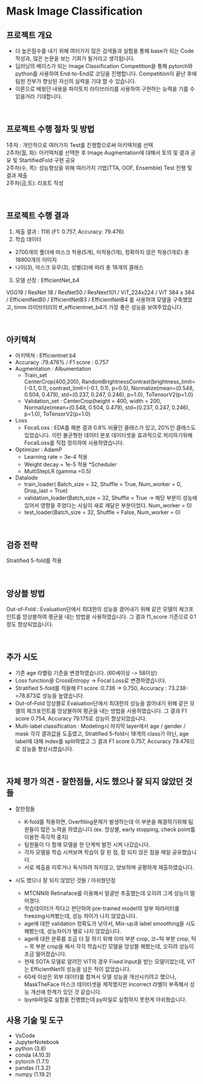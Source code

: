 # Mask Image Classification

## 프로젝트 개요

- 더 높은점수를 내기 위해 여러가지 많은 검색들과 실험을 통해 base가 되는 Code 작성과, 많은 논문을 보는 기회가 될거라고 생각됩니다.
- 딥러닝의 베이스가 되는 Image Classification Competition을 통해  pytorch와 python를 사용하여 End-to-End로 코딩을 진행합니다. Competition이 끝난 후에 팀원 전부가 향상된 자신의 실력을 기대 할 수 있습니다.
- 이론으로 배웠던 내용을 파이토치 라이브러리를 사용하여 구현하는 능력을 기를 수 있을거라 기대합니다. 

<br>

## 프로젝트 수행 절차 및 방법

1주차 : 개인적으로 여러가지 Test를 진행함으로써 아키텍처를 선택  
2주차(월, 화): 아키텍처를 선택한 후 Image Augmentation에 대해서 토의 및 결과 공유 및 StartifiedFold 구현 공유   
2주차(수, 목): 성능향상을 위해 여러가지 기법(TTA, OOF,  Ensemble) Test 진행 및 결과 제출  
2주차(금,토): 리포트 작성  

<br>

## 프로젝트 수행 결과

1)  제출 결과 : 11위 (F1: 0.757, Accuracy: 79.476)
2)  학습 데이터
- 2700개의 폴더에 마스크 착용(5개), 미착용(1개), 정확하지 않은 착용(1개로) 총 18900개의 이미지
- 나이(3), 마스크 유무(3), 성별(2)에 따라 총 18개의 클래스

3) 모델 선정 : EfficientNet_b4 

VGG19 / ResNet 18 / ResNet50 / ResNext101 / ViT_224x224 / ViT 384 x 384 / EfficientNetB0 / EfficientNetB3 / EfficientNetB4 를 사용하여 모델을 구축했었고, timm 라이브러리의 tf_efficientnet_b4가 가장 좋은 성능을 보여주었습니다. 

<br>

## 아키텍쳐

* 아키텍쳐 : Efficientnet b4  
* Accuracy :79.476%  / F1 score : 0.757  
* Augmentation : Albumentation
  - Train_set  
CenterCrop(400,200), RandomBrightnessContrast(brightness_limit=(-0.1, 0.1), contrast_limit=(-0.1, 0.1), p=0.5), Normalize(mean=(0.548, 0.504, 0.479), std=(0.237, 0.247, 0.246), p=1.0), ToTensorV2(p=1.0)
  - Validation_set : CenterCrop(height = 400, width = 200, Normalize(mean=(0.548, 0.504, 0.479), std=(0.237, 0.247, 0.246), p=1.0), ToTensorV2(p=1.0)
* Loss
  - FocalLoss : EDA를 해본 결과 0.8% 비율인 클래스가 있고, 20%인 클래스도 있었습니다. 이런 불균형한 데이터 분포 데이터셋을 효과적으로 처리하기위해 FocalLoss를 직접 정의하여 사용하였습니다.
* Optimizer : AdamP
  - Learning rate  = 3e-4 적용
  - Weight decay = 1e-5 적용
*Scheduler
  - MultiStepLR (gamma =0.5)
* Datalode
  - train_loader( Batch_size = 32, Shuffle = True, Num_worker = 0, Drop_last = True)
  - validation_loader(Batch_size = 32, Shuffle = True  -> 해당 부분이 성능에 있어서 영향을 주었다는 사실이 새로 깨달은 부분이었다. Num_worker = 0)
  - test_loader(Batch_size = 32, Shuffle = False, Num_worker = 0)

<br>

## 검증 전략
Stratified 5-fold를 적용

<br>

## 앙상블 방법
Out-of-Fold : Evaluation단에서 최대한의 성능을 끌어내기 위해 같은 모델의 체크포인트를 앙상블하여 평균을 내는 방법을 사용하였습니다. 그 결과 f1_score 기준으로 0.1정도 향상되었습니다.

<br>

## 추가 시도
* 기존 age 라벨링 기준을 변경하였습니다. (60세이상 -> 58이상)
* Loss function을 CrossEntropy -> Focal Loss로 변경하였습니다.
* Stratified 5-fold를 적용해 F1 score :0.736 -> 0.750, Accuracy : 73.238->78.873로 성능을 높였습니다.
* Out-of-Fold 앙상블로 Evaluation단에서 최대한의 성능을 끌어내기 위해 같은 모델의 체크포인트를 앙상블하여 평균을 내는 방법을 사용하였습니다. 그 결과 F1 score 0.754, Accuracy 79.175로 성능이 향상되었습니다.
* Multi-label classification : Modeling시 마지막 layer에서 age / gender / mask 각각 결과값을 도출였고, Stratified 5-fold시 18개의 class가 아닌, age label에 대해 index를 split하였고 그 결과  F1 score 0.757, Accuracy 79.476으로 성능을 향상시켰습니다.

<br>

## 자체 평가 의견 - 잘한점들, 시도 했으나 잘 되지 않았던 것들
* 잘한점들
  - K-fold를 적용하면, Overfiting문제가 발생하는데 이 부분을 해결하기위해 팀원들이 많은 노력을 하였습니다.(ex. 앙상블, early stopping, check point를 이용한 즉각적 중지)
  - 팀원들이 다 함께 모델을 한 단계씩 발전 시켜 나갔습니다. 
  - 각자 모델을 학습 시켜보며 학습이 잘 된 점, 잘 되지 않은 점을 매일 공유했습니다.
  - 서로 제출을 미루거나 독식하려 하지않고, 양보하며 공평하게 제출하였습니다.

* 시도 했으나 잘 되지 않았던 것들 / 아쉬웠던점
  - MTCNN와 Retinaface를 이용해서 얼굴만 추출했는데 오히려 그게 성능이 떨어졌다.
  - 학습데이터가 작다고 판단하여 pre-trained model의 일부 파라미터를 freezing시켜봤는데, 성능 차이가 나지 않았습니다.
  - age에 대한 validation 정확도가 낮아서, Mix-up과 label smoothing을 시도해봤는데,
성능차이가 별로 나지 않았습니다.
  - age에 대한 분류를 조금 더 잘 하기 위해 이마 부분 crop, 코~턱 부분 crop, 턱 ~ 목 부분 crop을 해서 각각 학습시킨 모델을 앙상블 해봤는데, 오히려 성능이 조금 떨어졌습니다.
  - 현재 SOTA 모델로 알려진 ViT의 경우 Fixed Input을 받는 모델이었는데, ViT는 EfficientNet의 성능을 넘은 적이 없었습니다.
  - 60세 이상은 외부 데이터를 합쳐서 모델 성능을 개선시키려고 했으나, MaskTheFace 마스크 데이터셋을 제작했지만 incorrect 라벨이 부족해서 성능 개선에 한계가 있던 것 같습니다.
  - Ipynb파일로 실험을 진행했는데 py파일로 실험하지 못한게 아쉬웠습니다.


## 사용 기술 및 도구
- VsCode
- JupyterNotebook
- python (3.8)
- conda (4.10.3)
- pytorch (1.7.1)
- pandas  (1.3.2)
- numpy (1.19.2)

